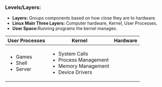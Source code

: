 <h3>Levels/Layers:</h3>
  <ul>
    <li><b>Layers:</b> Groups components based on how close they are to hardware.</li>
    <li><b>Linux Main Three Layers:</b> Computer hardware, Kernel, User Processes.</li>
    <li><b>User Space:</b>Running programs the kernel manages.</li>
  </ul>
  
  <table>
    <thead>
      <tr>
        <th>User Processes</th>
        <th>Kernel</th>
        <th>Hardware</th>
      </tr>
  </thead>
  <tbody>
    <tr>
      <td>
        <ul>
          <li>Games</li>
          <li>Shell</li>
          <li>Server</li>
        </ul>
      </td>
       <td>
         <ul>
           <li>System Calls</li>
           <li>Process Management</li>
           <li>Memory Management</li>
           <li>Device Drivers</li>
          <ul>
            </td>
    </tr>
  </table>
  
